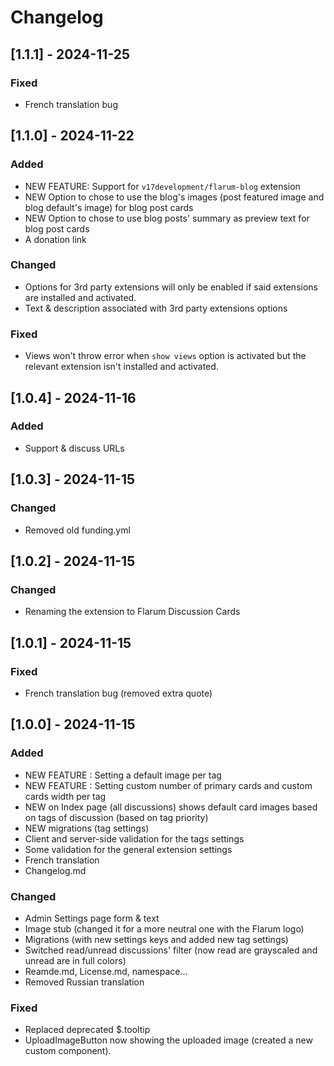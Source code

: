 # Changelog

## [1.1.1] - 2024-11-25
### Fixed
- French translation bug

## [1.1.0] - 2024-11-22
### Added
- NEW FEATURE: Support for `v17development/flarum-blog` extension
- NEW Option to chose to use the blog's images (post featured image and blog default's image) for blog post cards
- NEW Option to chose to use blog posts' summary as preview text for blog post cards
- A donation link

### Changed
- Options for 3rd party extensions will only be enabled if said extensions are installed and activated.
- Text & description associated with 3rd party extensions options

### Fixed
- Views won't throw error when `show views` option is activated but the relevant extension isn't installed and activated.

## [1.0.4] - 2024-11-16
### Added
- Support & discuss URLs

## [1.0.3] - 2024-11-15
### Changed
- Removed old funding.yml

## [1.0.2] - 2024-11-15
### Changed
- Renaming the extension to Flarum Discussion Cards

## [1.0.1] - 2024-11-15
### Fixed
- French translation bug (removed extra quote)

## [1.0.0] - 2024-11-15
### Added
- NEW FEATURE : Setting a default image per tag
- NEW FEATURE : Setting custom number of primary cards and custom cards width per tag
- NEW on Index page (all discussions) shows default card images based on tags of discussion (based on tag priority)
- NEW migrations (tag settings)
- Client and server-side validation for the tags settings
- Some validation for the general extension settings
- French translation
- Changelog.md

### Changed
- Admin Settings page form & text
- Image stub (changed it for a more neutral one with the Flarum logo)
- Migrations (with new settings keys and added new tag settings)
- Switched read/unread discussions' filter (now read are grayscaled and unread are in full colors)
- Reamde.md, License.md, namespace...
- Removed Russian translation

### Fixed
- Replaced deprecated $.tooltip
- UploadImageButton now showing the uploaded image (created a new custom component).
